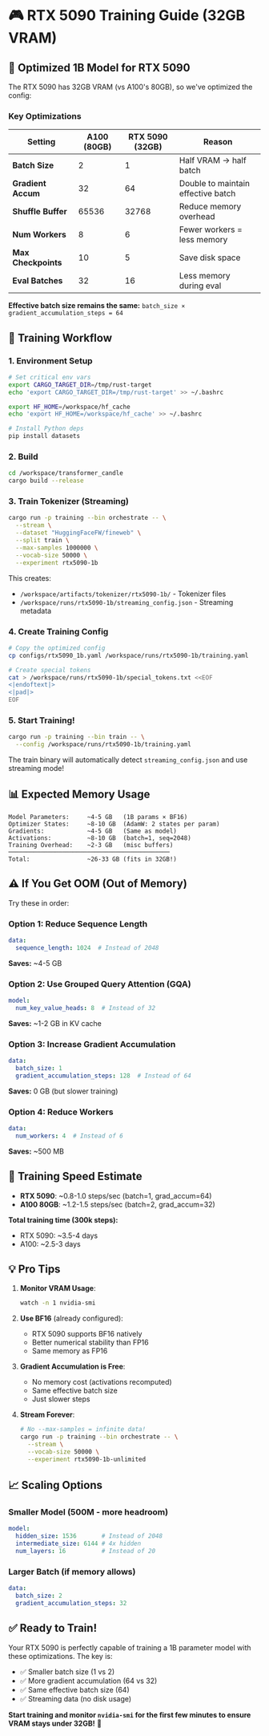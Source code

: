 # 🎮 RTX 5090 Training Guide (32GB VRAM)

## 🔧 Optimized 1B Model for RTX 5090

The RTX 5090 has 32GB VRAM (vs A100's 80GB), so we've optimized the config:

### Key Optimizations

| Setting | A100 (80GB) | RTX 5090 (32GB) | Reason |
|---------|-------------|-----------------|--------|
| **Batch Size** | 2 | 1 | Half VRAM → half batch |
| **Gradient Accum** | 32 | 64 | Double to maintain effective batch |
| **Shuffle Buffer** | 65536 | 32768 | Reduce memory overhead |
| **Num Workers** | 8 | 6 | Fewer workers = less memory |
| **Max Checkpoints** | 10 | 5 | Save disk space |
| **Eval Batches** | 32 | 16 | Less memory during eval |

**Effective batch size remains the same:** `batch_size × gradient_accumulation_steps = 64`

## 🚀 Training Workflow

### 1. Environment Setup

```bash
# Set critical env vars
export CARGO_TARGET_DIR=/tmp/rust-target
echo 'export CARGO_TARGET_DIR=/tmp/rust-target' >> ~/.bashrc

export HF_HOME=/workspace/hf_cache
echo 'export HF_HOME=/workspace/hf_cache' >> ~/.bashrc

# Install Python deps
pip install datasets
```

### 2. Build

```bash
cd /workspace/transformer_candle
cargo build --release
```

### 3. Train Tokenizer (Streaming)

```bash
cargo run -p training --bin orchestrate -- \
  --stream \
  --dataset "HuggingFaceFW/fineweb" \
  --split train \
  --max-samples 1000000 \
  --vocab-size 50000 \
  --experiment rtx5090-1b
```

This creates:
- `/workspace/artifacts/tokenizer/rtx5090-1b/` - Tokenizer files
- `/workspace/runs/rtx5090-1b/streaming_config.json` - Streaming metadata

### 4. Create Training Config

```bash
# Copy the optimized config
cp configs/rtx5090_1b.yaml /workspace/runs/rtx5090-1b/training.yaml

# Create special tokens
cat > /workspace/runs/rtx5090-1b/special_tokens.txt <<EOF
<|endoftext|>
<|pad|>
EOF
```

### 5. Start Training!

```bash
cargo run -p training --bin train -- \
  --config /workspace/runs/rtx5090-1b/training.yaml
```

The train binary will automatically detect `streaming_config.json` and use streaming mode!

## 📊 Expected Memory Usage

```
Model Parameters:     ~4-5 GB   (1B params × BF16)
Optimizer States:     ~8-10 GB  (AdamW: 2 states per param)
Gradients:            ~4-5 GB   (Same as model)
Activations:          ~8-10 GB  (batch=1, seq=2048)
Training Overhead:    ~2-3 GB   (misc buffers)
─────────────────────────────────────────────
Total:                ~26-33 GB (fits in 32GB!)
```

## ⚠️ If You Get OOM (Out of Memory)

Try these in order:

### Option 1: Reduce Sequence Length
```yaml
data:
  sequence_length: 1024  # Instead of 2048
```
**Saves:** ~4-5 GB

### Option 2: Use Grouped Query Attention (GQA)
```yaml
model:
  num_key_value_heads: 8  # Instead of 32
```
**Saves:** ~1-2 GB in KV cache

### Option 3: Increase Gradient Accumulation
```yaml
data:
  batch_size: 1
  gradient_accumulation_steps: 128  # Instead of 64
```
**Saves:** 0 GB (but slower training)

### Option 4: Reduce Workers
```yaml
data:
  num_workers: 4  # Instead of 6
```
**Saves:** ~500 MB

## 🎯 Training Speed Estimate

- **RTX 5090**: ~0.8-1.0 steps/sec (batch=1, grad_accum=64)
- **A100 80GB**: ~1.2-1.5 steps/sec (batch=2, grad_accum=32)

**Total training time (300k steps):**
- RTX 5090: ~3.5-4 days
- A100: ~2.5-3 days

## 💡 Pro Tips

1. **Monitor VRAM Usage**:
   ```bash
   watch -n 1 nvidia-smi
   ```

2. **Use BF16** (already configured):
   - RTX 5090 supports BF16 natively
   - Better numerical stability than FP16
   - Same memory as FP16

3. **Gradient Accumulation is Free**:
   - No memory cost (activations recomputed)
   - Same effective batch size
   - Just slower steps

4. **Stream Forever**:
   ```bash
   # No --max-samples = infinite data!
   cargo run -p training --bin orchestrate -- \
     --stream \
     --vocab-size 50000 \
     --experiment rtx5090-1b-unlimited
   ```

## 📈 Scaling Options

### Smaller Model (500M - more headroom)
```yaml
model:
  hidden_size: 1536       # Instead of 2048
  intermediate_size: 6144 # 4x hidden
  num_layers: 16          # Instead of 20
```

### Larger Batch (if memory allows)
```yaml
data:
  batch_size: 2
  gradient_accumulation_steps: 32
```

## ✅ Ready to Train!

Your RTX 5090 is perfectly capable of training a 1B parameter model with these optimizations. The key is:
- ✅ Smaller batch size (1 vs 2)
- ✅ More gradient accumulation (64 vs 32)
- ✅ Same effective batch size (64)
- ✅ Streaming data (no disk usage)

**Start training and monitor `nvidia-smi` for the first few minutes to ensure VRAM stays under 32GB!** 🚀
